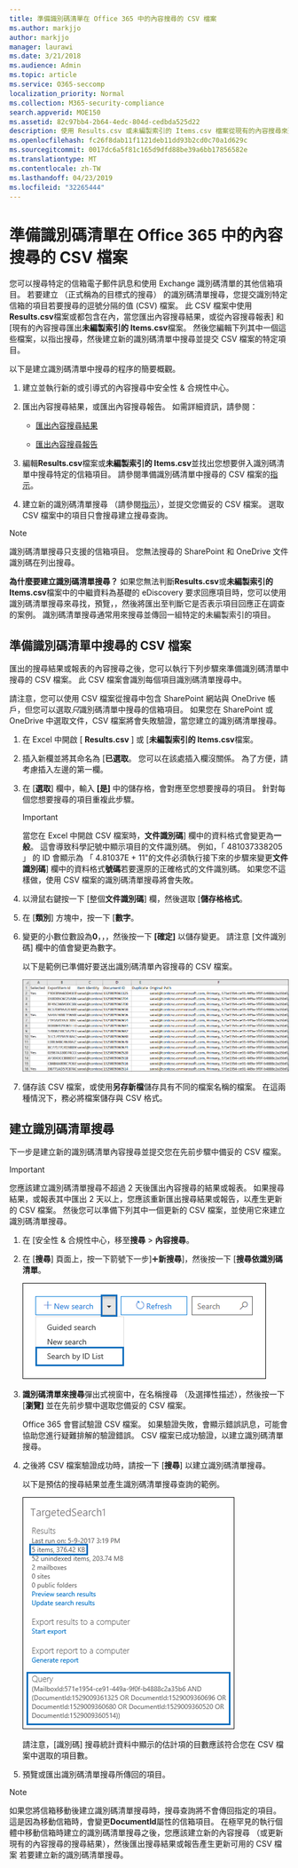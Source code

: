 ```yaml
---
title: 準備識別碼清單在 Office 365 中的內容搜尋的 CSV 檔案
ms.author: markjjo
author: markjjo
manager: laurawi
ms.date: 3/21/2018
ms.audience: Admin
ms.topic: article
ms.service: O365-seccomp
localization_priority: Normal
ms.collection: M365-security-compliance
search.appverid: MOE150
ms.assetid: 82c97bb4-2b64-4edc-804d-cedbda525d22
description: 使用 Results.csv 或未編製索引的 Items.csv 檔案從現有的內容搜尋來建立識別碼清單搜尋會傳回特定的電子郵件。 識別碼清單搜尋通常用來傳回已局部編製索引的信箱項目。
ms.openlocfilehash: fc26f8dab11f1121deb11dd93b2cd0c70a1d629c
ms.sourcegitcommit: 0017dc6a5f81c165d9dfd88be39a6bb17856582e
ms.translationtype: MT
ms.contentlocale: zh-TW
ms.lasthandoff: 04/23/2019
ms.locfileid: "32265444"
---
```

# <a name="prepare-a-csv-file-for-an-id-list-content-search-in-office-365"></a>準備識別碼清單在 Office 365 中的內容搜尋的 CSV 檔案

您可以搜尋特定的信箱電子郵件訊息和使用 Exchange 識別碼清單的其他信箱項目。 若要建立 （正式稱為的目標式的搜尋） 的識別碼清單搜尋，您提交識別特定信箱的項目若要搜尋的逗號分隔的值 (CSV) 檔案。 此 CSV 檔案中使用**Results.csv**檔案或都包含在內，當您匯出內容搜尋結果，或從內容搜尋報表] 和 [現有的內容搜尋匯出**未編製索引的 Items.csv**檔案。 然後您編輯下列其中一個這些檔案，以指出搜尋，然後建立新的識別碼清單中搜尋並提交 CSV 檔案的特定項目。 
  
以下是建立識別碼清單中搜尋的程序的簡要概觀。
  
1. 建立並執行新的或引導式的內容搜尋中安全性 & 合規性中心。
    
2. 匯出內容搜尋結果，或匯出內容搜尋報告。 如需詳細資訊，請參閱：
    
    - [匯出內容搜尋結果](export-search-results.md)
    
    - [匯出內容搜尋報告](export-a-content-search-report.md)
    
3. 編輯**Results.csv**檔案或**未編製索引的 Items.csv**並找出您想要併入識別碼清單中搜尋特定的信箱項目。 請參閱準備識別碼清單中搜尋的 CSV 檔案的[指示](#prepare-the-csv-file-for-an-id-list-search)。 
    
4. 建立新的識別碼清單搜尋 （請參閱[指示](#create-an-id-list-search)），並提交您備妥的 CSV 檔案。 選取 CSV 檔案中的項目只會搜尋建立搜尋查詢。
    
> [!NOTE]
> 識別碼清單搜尋只支援的信箱項目。 您無法搜尋的 SharePoint 和 OneDrive 文件識別碼在列出搜尋。 
  
 **為什麼要建立識別碼清單搜尋？** 如果您無法判斷**Results.csv**或**未編製索引的 Items.csv**檔案中的中繼資料為基礎的 eDiscovery 要求回應項目時，您可以使用識別碼清單搜尋來尋找，預覽，，然後將匯出至判斷它是否表示項目回應正在調查的案例。 識別碼清單搜尋通常用來搜尋並傳回一組特定的未編製索引的項目。 
  
## <a name="prepare-the-csv-file-for-an-id-list-search"></a>準備識別碼清單中搜尋的 CSV 檔案

匯出的搜尋結果或報表的內容搜尋之後，您可以執行下列步驟來準備識別碼清單中搜尋的 CSV 檔案。 此 CSV 檔案會識別每個項目識別碼清單搜尋中。
  
請注意，您可以使用 CSV 檔案從搜尋中包含 SharePoint 網站與 OneDrive 帳戶，但您可以選取*只*識別碼清單中搜尋的信箱項目。 如果您在 SharePoint 或 OneDrive 中選取文件，CSV 檔案將會失敗驗證，當您建立的識別碼清單搜尋。 
  
1. 在 Excel 中開啟 [ **Results.csv** ] 或 [**未編製索引的 Items.csv**檔案。 
    
2. 插入新欄並將其命名為 [**已選取**。 您可以在該處插入欄沒關係。 為了方便，請考慮插入左邊的第一欄。
    
3. 在 [**選取**] 欄中，輸入 **[是]** 中的儲存格，會對應至您想要搜尋的項目。 針對每個您想要搜尋的項目重複此步驟。 
    
    > [!IMPORTANT]
    > 當您在 Excel 中開啟 CSV 檔案時，**文件識別碼**] 欄中的資料格式會變更為**一般**。 這會導致科學記號中顯示項目的文件識別碼。 例如，「 481037338205 」 的 ID 會顯示為 「 4.81037E + 11"的文件必須執行接下來的步驟來變更**文件識別碼**] 欄中的資料格式**號碼**若要還原的正確格式的文件識別碼。 如果您不這樣做，使用 CSV 檔案的識別碼清單搜尋將會失敗。 
  
4. 以滑鼠右鍵按一下 [整個**文件識別碼**] 欄，然後選取 [**儲存格格式**。
    
5. 在 [**類別**] 方塊中，按一下 [**數字**。
    
6. 變更的小數位數設為**0**，，，然後按一下 **[確定]** 以儲存變更。 請注意 [文件識別碼] 欄中的值會變更為數字。 
    
    以下是範例已準備好要送出識別碼清單內容搜尋的 CSV 檔案。
    
    ![已設定目標內容搜尋的 CSV 檔案的範例](media/8371b8cb-1638-496e-9be1-fe1565757d67.png)
  
7. 儲存該 CSV 檔案，或使用**另存新檔**儲存具有不同的檔案名稱的檔案。 在這兩種情況下，務必將檔案儲存與 CSV 格式。 
  
## <a name="create-an-id-list-search"></a>建立識別碼清單搜尋

下一步是建立新的識別碼清單內容搜尋並提交您在先前步驟中備妥的 CSV 檔案。
  
> [!IMPORTANT]
> 您應該建立識別碼清單搜尋不超過 2 天後匯出內容搜尋的結果或報表。 如果搜尋結果，或報表其中匯出 2 天以上，您應該重新匯出搜尋結果或報告，以產生更新的 CSV 檔案。 然後您可以準備下列其中一個更新的 CSV 檔案，並使用它來建立識別碼清單搜尋。 
  
1. 在 [安全性 & 合規性中心，移至**搜尋** \> **內容搜尋**。
    
2. 在 [**搜尋**] 頁面上，按一下箭號下一步]![加入圖示](media/8ee52980-254b-440b-99a2-18d068de62d3.gif)**新搜尋**]，然後按一下 [**搜尋依識別碼清單**。
    
    ![按一下 [搜尋]，依識別碼清單，從新的 [搜尋] 下拉式清單](media/e65f9942-09b2-4127-865e-e64029a590df.png)
  
3. **識別碼清單來搜尋**彈出式視窗中，在名稱搜尋 （及選擇性描述），然後按一下 [**瀏覽]** 並在先前步驟中選取您備妥的 CSV 檔案。 
    
    Office 365 會嘗試驗證 CSV 檔案。 如果驗證失敗，會顯示錯誤訊息，可能會協助您進行疑難排解的驗證錯誤。 CSV 檔案已成功驗證，以建立識別碼清單搜尋。
    
4. 之後將 CSV 檔案驗證成功時，請按一下 [**搜尋**] 以建立識別碼清單搜尋。 
    
    以下是預估的搜尋結果並產生識別碼清單搜尋查詢的範例。
    
    ![在詳細資料窗格中的目標內容搜尋的搜尋查詢](media/dbd9e570-c04b-4056-a8a7-37e9916ec683.png)
  
    請注意，[識別碼] 搜尋統計資料中顯示的估計項的目數應該符合您在 CSV 檔案中選取的項目數。
    
5. 預覽或匯出識別碼清單搜尋所傳回的項目。
    
> [!NOTE]
> 如果您將信箱移動後建立識別碼清單搜尋時，搜尋查詢將不會傳回指定的項目。 這是因為移動信箱時，會變更**DocumentId**屬性的信箱項目。 在極罕見的執行個體中移動信箱時建立的識別碼清單搜尋之後，您應該建立新的內容搜尋 （或更新現有的內容搜尋的搜尋結果），然後匯出搜尋結果或報告產生更新可用的 CSV 檔案 若要建立新的識別碼清單搜尋。 
